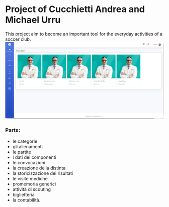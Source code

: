 # Project of Cucchietti Andrea and Michael Urru

This project aim to become an important tool for the everyday activities of  a soccer club.
![](static/img/Immagine.png)

### Parts:
* le categorie
* gli allenamenti
* le partite
* i dati dei componenti
* le convocazioni
* la creazione della distinta
* la storicizzazione dei risultati
* le visite mediche
* promemoria generici
* attività di scouting 
* biglietteria 
* la contabilità. 
